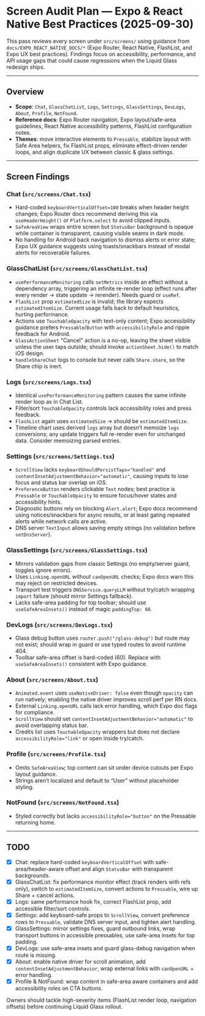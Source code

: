 # Screen Audit Plan — Expo & React Native Best Practices (2025-09-30)

This pass reviews every screen under `src/screens/` using guidance from `docs/EXPO_REACT_NATIVE_DOCS/*` (Expo Router, React Native, FlashList, and Expo UX best practices). Findings focus on accessibility, performance, and API usage gaps that could cause regressions when the Liquid Glass redesign ships.

---

## Overview

- **Scope**: `Chat`, `GlassChatList`, `Logs`, `Settings`, `GlassSettings`, `DevLogs`, `About`, `Profile`, `NotFound`.
- **Reference docs**: Expo Router navigation, Expo layout/safe-area guidelines, React Native accessibility patterns, FlashList configuration notes.
- **Themes**: move interactive elements to `Pressable`, stabilize layout with Safe Area helpers, fix FlashList props, eliminate effect-driven render loops, and align duplicate UX between classic & glass settings.

---

## Screen Findings

### Chat (`src/screens/Chat.tsx`)
- Hard-coded `keyboardVerticalOffset=100` breaks when header height changes; Expo Router docs recommend deriving this via `useHeaderHeight()` or `Platform.select` to avoid clipped inputs.
- `SafeAreaView` wraps entire screen but `StatusBar` background is opaque while container is transparent, causing visible seams in dark mode.
- No handling for Android back navigation to dismiss alerts or error state; Expo UX guidance suggests using toasts/snackbars instead of modal alerts for recoverable failures.

### GlassChatList (`src/screens/GlassChatList.tsx`)
- `usePerformanceMonitoring` calls `setMetrics` inside an effect without a dependency array, triggering an infinite re-render loop (effect runs after every render → state update → rerender). Needs guard or `useRef`.
- `FlashList` prop `estimatedSize` is invalid; the library expects `estimatedItemSize`. Current usage falls back to default heuristics, hurting performance.
- Actions use `TouchableOpacity` with text-only content; Expo accessibility guidance prefers `Pressable`/`Button` with `accessibilityRole` and ripple feedback for Android.
- `GlassActionSheet` "Cancel" action is a no-op, leaving the sheet visible unless the user taps outside; should invoke `actionSheet.hide()` to match iOS design.
- `handleShareChat` logs to console but never calls `Share.share`, so the Share chip is inert.

### Logs (`src/screens/Logs.tsx`)
- Identical `usePerformanceMonitoring` pattern causes the same infinite render loop as in Chat List.
- Filter/sort `TouchableOpacity` controls lack accessibility roles and press feedback.
- `FlashList` again uses `estimatedSize` → should be `estimatedItemSize`.
- Timeline chart uses derived `logs` array but doesn’t memoize `logs` conversions; any update triggers full re-render even for unchanged data. Consider memoizing parsed entries.

### Settings (`src/screens/Settings.tsx`)
- `ScrollView` lacks `keyboardShouldPersistTaps="handled"` and `contentInsetAdjustmentBehavior="automatic"`, causing inputs to lose focus and status bar overlap on iOS.
- `PreferenceButton` renders clickable `Text` nodes; best practice is `Pressable` or `TouchableOpacity` to ensure focus/hover states and accessibility hints.
- Diagnostic buttons rely on blocking `Alert.alert`; Expo docs recommend using notices/snackbars for async results, or at least gating repeated alerts while network calls are active.
- DNS server `TextInput` allows saving empty strings (no validation before `setDnsServer`).

### GlassSettings (`src/screens/GlassSettings.tsx`)
- Mirrors validation gaps from classic Settings (no empty/server guard, toggles ignore errors).
- Uses `Linking.openURL` without `canOpenURL` checks; Expo docs warn this may reject on restricted devices.
- Transport test triggers `DNSService.queryLLM` without try/catch wrapping `import` failure (should mirror Settings fallback).
- Lacks safe-area padding for top toolbar; should use `useSafeAreaInsets()` instead of magic `paddingTop: 60`.

### DevLogs (`src/screens/DevLogs.tsx`)
- Glass debug button uses `router.push("/glass-debug")` but route may not exist; should wrap in guard or use typed routes to avoid runtime 404.
- Toolbar safe-area offset is hard-coded (60). Replace with `useSafeAreaInsets()` consistent with Expo guidance.

### About (`src/screens/About.tsx`)
- `Animated.event` uses `useNativeDriver: false` even though `opacity` can run natively; enabling the native driver improves scroll perf per RN docs.
- External `Linking.openURL` calls lack error handling, which Expo doc flags for compliance.
- `ScrollView` should set `contentInsetAdjustmentBehavior="automatic"` to avoid overlapping status bar.
- Credits list uses `TouchableOpacity` wrappers but does not declare `accessibilityRole="link"` or open inside try/catch.

### Profile (`src/screens/Profile.tsx`)
- Omits `SafeAreaView`; top content can sit under device cutouts per Expo layout guidance.
- Strings aren’t localized and default to “User” without placeholder styling.

### NotFound (`src/screens/NotFound.tsx`)
- Styled correctly but lacks `accessibilityRole="button"` on the Pressable returning home.

---

## TODO

- [x] Chat: replace hard-coded `keyboardVerticalOffset` with safe-area/header-aware offset and align `StatusBar` with transparent backgrounds.
- [x] GlassChatList: fix performance monitor effect (track renders with refs only), switch to `estimatedItemSize`, convert actions to `Pressable`, wire up Share + cancel actions.
- [x] Logs: same performance hook fix, correct FlashList prop, add accessible filter/sort controls.
- [x] Settings: add keyboard-safe props to `ScrollView`, convert preference rows to `Pressable`, validate DNS server input, and tighten alert handling.
- [x] GlassSettings: mirror settings fixes, guard outbound links, wrap transport buttons in accessible pressables, use safe-area insets for top padding.
- [x] DevLogs: use safe-area insets and guard glass-debug navigation when route is missing.
- [x] About: enable native driver for scroll animation, add `contentInsetAdjustmentBehavior`, wrap external links with `canOpenURL` + error handling.
- [x] Profile & NotFound: wrap content in safe-area aware containers and add accessibility roles on CTA buttons.

Owners should tackle high-severity items (FlashList render loop, navigation offsets) before continuing Liquid Glass rollout.
